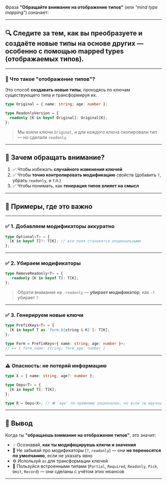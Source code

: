 Фраза **"Обращайте внимание на отображение типов"** (или *"mind type mapping"*) означает:

---

## 🔍 Следите за тем, **как вы преобразуете и создаёте новые типы** на основе других — особенно с помощью **mapped types** (отображаемых типов).

---

### 🔧 Что такое "отображение типов"?

Это способ **создавать новые типы**, проходясь по ключам существующего типа и трансформируя их.

```ts
type Original = { name: string; age: number };

type ReadonlyVersion = {
  readonly [K in keyof Original]: Original[K];
};
```

> Мы взяли ключи `Original`, и для каждого ключа скопировали тип — но сделали `readonly`.

---

## 🎯 Зачем **обращать внимание**?

1. ✅ Чтобы избежать **случайного изменения ключей**
2. ✅ Чтобы **точно контролировать модификацию** свойств (добавить `?`, убрать `readonly`, и т.п.)
3. ✅ Чтобы понимать, как **генерация типов влияет на смысл**

---

## 📌 Примеры, где это важно

---

### ✅ 1. Добавляем модификаторы аккуратно

```ts
type Optional<T> = {
  [K in keyof T]?: T[K]; // все поля становятся опциональными
};
```

---

### ✅ 2. Убираем модификаторы

```ts
type RemoveReadonly<T> = {
  -readonly [K in keyof T]: T[K];
};
```

> Обрати внимание на `-readonly` — **убирает модификатор**, как `-?` убирает `?`

---

### ✅ 3. Генерируем новые ключи

```ts
type PrefixKeys<T> = {
  [K in keyof T as `form_${string & K}`]: T[K];
};

type Form = PrefixKeys<{ name: string; age: number }>;
// => { form_name: string; form_age: number }
```

---

### ⚠️ Опасность: не потеряй информацию

```ts
type X = { name: string, age?: number };

type Oops<T> = {
  [K in keyof T]: T[K];
};

type R = Oops<X>; // ⛔️ `age` по-прежнему опционален, но если ты вручную перезаписываешь — можно случайно потерять это.
```

---

## 🧠 Вывод

Когда ты **"обращаешь внимание на отображение типов"**, это значит:

* 💡 Осознавай, **как ты модифицируешь ключи и значения**
* 🔐 Не забывай про модификаторы (`?`, `readonly`) — они **не переносятся по умолчанию**, если не указать явно
* ⚙️ Используй `as` для трансформации ключей
* 🧰 Пользуйся встроенными типами (`Partial`, `Required`, `Readonly`, `Pick`, `Omit`, `Record`) — они сделаны с учётом этих нюансов

---

